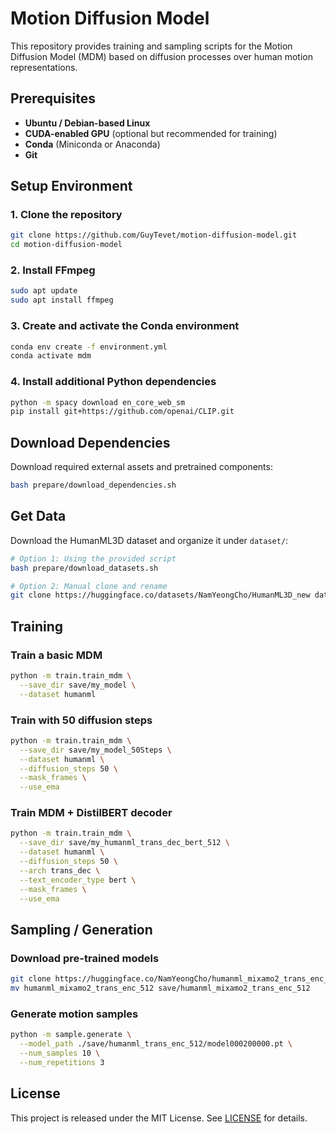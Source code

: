 # Motion Diffusion Model

This repository provides training and sampling scripts for the Motion Diffusion Model (MDM) based on diffusion processes over human motion representations.

## Prerequisites

- **Ubuntu / Debian-based Linux**
- **CUDA-enabled GPU** (optional but recommended for training)
- **Conda** (Miniconda or Anaconda)
- **Git**

## Setup Environment

### 1. Clone the repository

```bash
git clone https://github.com/GuyTevet/motion-diffusion-model.git
cd motion-diffusion-model
```

### 2. Install FFmpeg

```bash
sudo apt update
sudo apt install ffmpeg
```

### 3. Create and activate the Conda environment

```bash
conda env create -f environment.yml
conda activate mdm
```

### 4. Install additional Python dependencies

```bash
python -m spacy download en_core_web_sm
pip install git+https://github.com/openai/CLIP.git
```

## Download Dependencies

Download required external assets and pretrained components:

```bash
bash prepare/download_dependencies.sh
```

## Get Data

Download the HumanML3D dataset and organize it under `dataset/`:

```bash
# Option 1: Using the provided script
bash prepare/download_datasets.sh

# Option 2: Manual clone and rename
git clone https://huggingface.co/datasets/NamYeongCho/HumanML3D_new dataset/HumanML3D
```

## Training

### Train a basic MDM

```bash
python -m train.train_mdm \
  --save_dir save/my_model \
  --dataset humanml
```

### Train with 50 diffusion steps

```bash
python -m train.train_mdm \
  --save_dir save/my_model_50Steps \
  --dataset humanml \
  --diffusion_steps 50 \
  --mask_frames \
  --use_ema
```

### Train MDM + DistilBERT decoder

```bash
python -m train.train_mdm \
  --save_dir save/my_humanml_trans_dec_bert_512 \
  --dataset humanml \
  --diffusion_steps 50 \
  --arch trans_dec \
  --text_encoder_type bert \
  --mask_frames \
  --use_ema
```

## Sampling / Generation

### Download pre-trained models

```bash
git clone https://huggingface.co/NamYeongCho/humanml_mixamo2_trans_enc_512
mv humanml_mixamo2_trans_enc_512 save/humanml_mixamo2_trans_enc_512
```

### Generate motion samples

```bash
python -m sample.generate \
  --model_path ./save/humanml_trans_enc_512/model000200000.pt \
  --num_samples 10 \
  --num_repetitions 3
```

## License

This project is released under the MIT License. See [LICENSE](LICENSE) for details.
